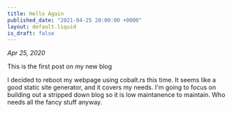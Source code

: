 ```yaml
---
title: Hello Again
published_date: "2021-04-25 20:00:00 +0000"
layout: default.liquid
is_draft: false
---
```

_Apr 25, 2020_

This is the first post on my new blog

I decided to reboot my webpage using cobalt.rs this time. It seems like a good
static site generator, and it covers my needs. I'm going to focus on building
out a stripped down blog so it is low maintanence to maintain. Who needs all
the fancy stuff anyway.

